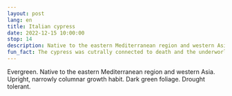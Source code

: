 ```yaml
---
layout: post
lang: en
title: Italian cypress
date: 2022-12-15 10:00:00
stop: 14
description: Native to the eastern Mediterranean region and western Asia. Drought tolerant.
fun_fact: The cypress was cutrally connected to death and the underworld in Greek and Roman cultures, and to mouning in modern religion
---
```

Evergreen. Native to the eastern Mediterranean region and western Asia. Upright, narrowly columnar growth habit. Dark green foliage. Drought tolerant.
